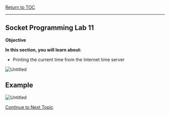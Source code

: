<a href="https://github.com/CyberTrainingUSAF/04-IDE-s-and-Algorithms-Pt.-1/blob/master/00-Table-of-Contents.md" rel="Return to TOC"> Return to TOC </a>

---

## Socket Programming Lab 11

**Objective**

**In this section, you will learn about:**
* Printing the current time from the Internet time server

![Untitled](https://user-images.githubusercontent.com/47218652/60994617-7b045400-a316-11e9-87fe-13f7ee2e2448.png)

## Example

![Untitled](https://user-images.githubusercontent.com/47218652/60994582-6758ed80-a316-11e9-9d91-aa7b862bab9e.png)

<a href="https://github.com/Bpmhome/Socket-Programming/blob/master/Socket%20Programming%20Lab12.md" > Continue to Next Topic </a>
